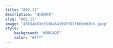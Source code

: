 ```yaml
---
title: "802.11"
description: "无线相关"
slug: "802.11"
image: "4563ab83c5538a84199ff07fbb9d03b3.jpeg"
style:
    background: "#B0C4DE"
    color: "#fff"
---
```


